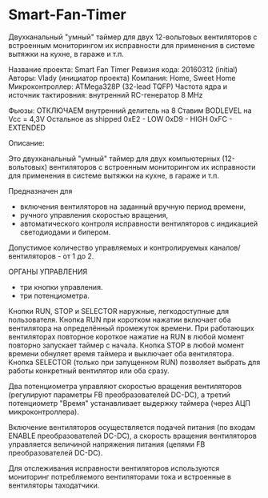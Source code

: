# Smart-Fan-Timer
Двухканальный "умный" таймер для двух 12-вольтовых вентиляторов с встроенным мониторингом их исправности для применения в системе вытяжки на кухне, в гараже и т.п.


Название проекта: Smart Fan Timer
Ревизия кода: 20160312 (initial)
Авторы: Vlady (инициатор проекта)
Компания: Home, Sweet Home
Микроконтроллер: ATMega328P (32-lead TQFP)
Частота ядра и источник тактировния: внутренний RC-генератор 8 MHz

Фьюзы:
ОТКЛЮЧАЕМ внутренний делитель на 8
Ставим BODLEVEL на Vcc = 4,3V
Остальное as shipped
0xE2 - LOW
0xD9 - HIGH
0xFC - EXTENDED

Описание:

Это двухканальный "умный" таймер для двух компьютерных (12-вольтовых) вентиляторов с
встроенным мониторингом их исправности для применения в системе вытяжки на кухне, в
гараже и т.п.

Предназначен для 
- включения вентиляторов на заданный вручную период времени,
- ручного управления скоростью вращения,
- автоматического контроля исправности вентиляторов с индикацией светодиодами и бипером.

Допустимое количество управляемых и контролируемых каналов/вентиляторов - от 1 до 2. 

ОРГАНЫ УПРАВЛЕНИЯ
- три кнопки управления.
- три потенциометра.

Кнопки RUN, STOP и SELECTOR наружные, легкодоступные для пользователя. 
Кнопка RUN при коротком нажатии включает оба вентилятора на определённый
промежуток времени. При работающих вентиляторах повторное короткое нажатие на RUN в
любой момент повторно запускает таймер с начала.
Кнопка STOP в любой момент времени обнуляет время таймера и выключает оба вентилятора.
Кнопка SELECTOR (только при запущенном RUN) позволяет выбрать для работы конкретный
вентилятор или оба сразу.

Два потенциометра управляют скоростью вращения вентиляторов (регулируют
параметры FB преобразователей DC-DC), а третий потенциометр "Время" устанавливает выдержку
таймера (через АЦП микроконтроллера).

Включение вентиляторов осуществляется подачей питания (по входам ENABLE
преобразователей DC-DC), а скорость вращения вентиляторов управляется величиной
напряжения питания (цепями FB преобразователей DC-DC).

Для отслеживания исправности вентиляторов используются мониторинг потребляемого
вентиляторами тока и встроенные в вентиляторы таходатчики.
